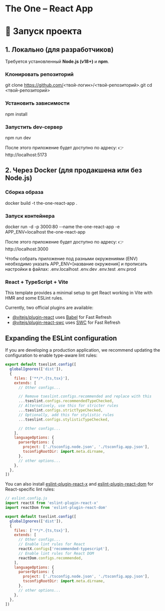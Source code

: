 # The One – React App

# 🚀 Запуск проекта

## 1. Локально (для разработчиков)
Требуется установленный **Node.js (v18+)** и **npm**.

### Клонировать репозиторий
git clone https://github.com/<твой-логин>/<твой-репозиторий>.git
cd <твой-репозиторий>

### Установить зависимости
npm install

### Запустить dev-сервер
npm run dev

После этого приложение будет доступно по адресу:
👉 http://localhost:5173

## 2. Через Docker (для продакшена или без Node.js)

### Сборка образа
docker build -t the-one-react-app .

### Запуск контейнера
docker run -d -p 3000:80 --name the-one-react-app -e APP_ENV=localhost the-one-react-app

После этого приложение будет доступно по адресу:
👉 http://localhost:3000

Чтобы собрать приложение под разными окружениями (ENV) необходимо указать APP_ENV=[название окружения] и прописать настройки в файлах:
.env.localhost
.env.dev
.env.test
.env.prod

### React + TypeScript + Vite

This template provides a minimal setup to get React working in Vite with HMR and some ESLint rules.

Currently, two official plugins are available:

- [@vitejs/plugin-react](https://github.com/vitejs/vite-plugin-react/blob/main/packages/plugin-react) uses [Babel](https://babeljs.io/) for Fast Refresh
- [@vitejs/plugin-react-swc](https://github.com/vitejs/vite-plugin-react/blob/main/packages/plugin-react-swc) uses [SWC](https://swc.rs/) for Fast Refresh

## Expanding the ESLint configuration

If you are developing a production application, we recommend updating the configuration to enable type-aware lint rules:

```js
export default tseslint.config([
  globalIgnores(['dist']),
  {
    files: ['**/*.{ts,tsx}'],
    extends: [
      // Other configs...

      // Remove tseslint.configs.recommended and replace with this
      ...tseslint.configs.recommendedTypeChecked,
      // Alternatively, use this for stricter rules
      ...tseslint.configs.strictTypeChecked,
      // Optionally, add this for stylistic rules
      ...tseslint.configs.stylisticTypeChecked,

      // Other configs...
    ],
    languageOptions: {
      parserOptions: {
        project: ['./tsconfig.node.json', './tsconfig.app.json'],
        tsconfigRootDir: import.meta.dirname,
      },
      // other options...
    },
  },
])
```

You can also install [eslint-plugin-react-x](https://github.com/Rel1cx/eslint-react/tree/main/packages/plugins/eslint-plugin-react-x) and [eslint-plugin-react-dom](https://github.com/Rel1cx/eslint-react/tree/main/packages/plugins/eslint-plugin-react-dom) for React-specific lint rules:

```js
// eslint.config.js
import reactX from 'eslint-plugin-react-x'
import reactDom from 'eslint-plugin-react-dom'

export default tseslint.config([
  globalIgnores(['dist']),
  {
    files: ['**/*.{ts,tsx}'],
    extends: [
      // Other configs...
      // Enable lint rules for React
      reactX.configs['recommended-typescript'],
      // Enable lint rules for React DOM
      reactDom.configs.recommended,
    ],
    languageOptions: {
      parserOptions: {
        project: ['./tsconfig.node.json', './tsconfig.app.json'],
        tsconfigRootDir: import.meta.dirname,
      },
      // other options...
    },
  },
])
```
